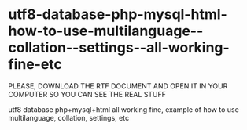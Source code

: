 utf8-database-php-mysql-html-how-to-use-multilanguage--collation--settings--all-working-fine-etc
================================================================================================

PLEASE, DOWNLOAD THE RTF DOCUMENT AND OPEN IT IN YOUR COMPUTER SO YOU CAN SEE THE REAL STUFF

utf8 database php+mysql+html all working fine, example of how to use multilanguage, collation, settings, etc
